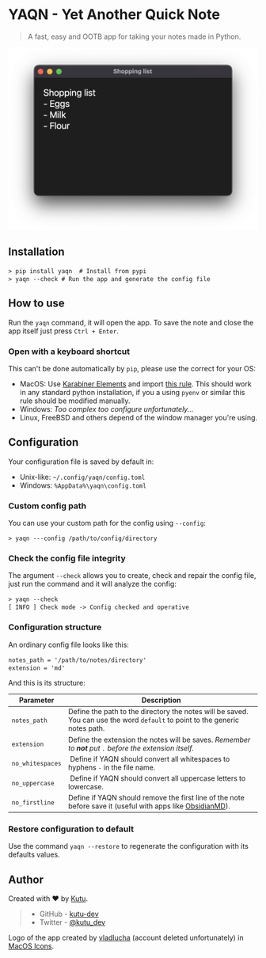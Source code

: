 # YAQN - Yet Another Quick Note
> A fast, easy and OOTB app for taking your notes made in Python.

<img src="https://raw.githubusercontent.com/kutu-dev/yaqn/master/assets/screenshots/app.png" alt="Screenshot of the app" width=542>

## Installation
```
> pip install yaqn  # Install from pypi
> yaqn --check # Run the app and generate the config file
```

## How to use
Run the `yaqn` command, it will open the app. To save the note and close the app itself just press `Ctrl + Enter`.

### Open with a keyboard shortcut
This can't be done automatically by `pip`, please use the correct for your OS:
- MacOS: Use [Karabiner Elements](https://karabiner-elements.pqrs.org/) and import [this rule](https://github.com/kutu-dev/yaqn/tree/master/assets/karabiner-rules/open-yaqn.json). This should work in any standard python installation, if you a using `pyenv` or similar this rule should be modified manually.
- Windows: _Too complex too configure unfortunately..._
- Linux, FreeBSD and others depend of the window manager you're using.

## Configuration
Your configuration file is saved by default in:
- Unix-like: `~/.config/yaqn/config.toml`
- Windows: `%AppData%\yaqn\config.toml`

### Custom config path
You can use your custom path for the config using `--config`:
```
> yaqn ---config /path/to/config/directory
```
### Check the config file integrity
The argument `--check` allows you to create, check and repair the config file, just run the command and it will analyze the config:
```
> yaqn --check
[ INFO ] Check mode -> Config checked and operative
```

### Configuration structure
An ordinary config file looks like this:
```
notes_path = '/path/to/notes/directory'
extension = 'md'
```
And this is its structure:

| Parameter | Description |
| --- | --- |
| `notes_path` | Define the path to the directory the notes will be saved. You can use the word `default` to point to the generic notes path. |
| `extension` | Define the extension the notes will be saves. _Remember to **not** put `.` before the extension itself._ |
| `no_whitespaces` | Define if YAQN should convert all whitespaces to hyphens `-` in the file name. |
| `no_uppercase` | Define if YAQN should convert all uppercase letters to lowercase. |
| `no_firstline` | Define if YAQN should remove the first line of the note before save it (useful with apps like [ObsidianMD](https://obsidian.md/)). |

### Restore configuration to default
Use the command `yaqn --restore` to regenerate the configuration with its defaults values.

## Author

Created with :heart: by [Kutu](https://kutu-dev.github.io/).
> - GitHub - [kutu-dev](https://github.com/kutu-dev)
> - Twitter - [@kutu_dev](https://twitter.com/kutu_dev)

Logo of the app created by [vladlucha](https://macosicons.com/#/u/vladlucha) (account deleted unfortunately) in [MacOS Icons](https://macosicons.com/#/).
